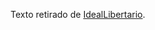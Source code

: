 Texto retirado de [IdealLibertario](https://ideallibertario.wordpress.com/2016/06/06/a-etica-do-discurso-em-habermas).
